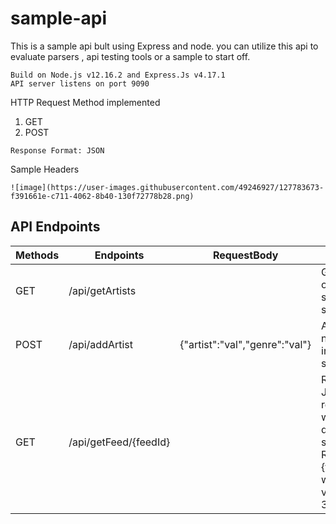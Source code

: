 # sample-api
This is a sample api bult using Express and node. you can utilize this api to evaluate parsers , api testing tools or a sample to start off. 

```
Build on Node.js v12.16.2 and Express.Js v4.17.1
API server listens on port 9090
```

HTTP Request Method implemented
1. GET
2. POST

```
Response Format: JSON
```
Sample Headers

```
![image](https://user-images.githubusercontent.com/49246927/127783673-f391661e-c711-4062-8b40-130f72778b28.png)
```


##  API Endpoints

|Methods| Endpoints| RequestBody| |
| ------------- | ------------- | ------------- |------------- |
|GET|/api/getArtists     ||Gets detail of artists stored in sqlite|
|POST|/api/addArtist     |{"artist":"val","genre":"val"}|Adds a new artist in the sqlite|
|GET|/api/getFeed/{feedId}   ||Returns JSON responses with different structures. Replace {feedId} with values 1-3|
